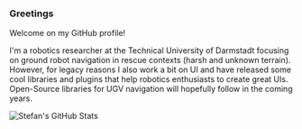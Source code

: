 ### Greetings

Welcome on my GitHub profile!

I'm a robotics researcher at the Technical University of Darmstadt focusing on ground robot navigation in rescue contexts (harsh and unknown terrain).  
However, for legacy reasons I also work a bit on UI and have released some cool libraries and plugins that help robotics enthusiasts to create great UIs.  
Open-Source libraries for UGV navigation will hopefully follow in the coming years.

![Stefan's GitHub Stats](https://github-readme-stats.vercel.app/api?username=StefanFabian&show_icons=true&theme=github_dark)

